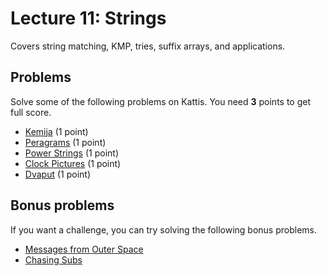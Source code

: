 # Lecture 11: Strings

Covers string matching, KMP, tries, suffix arrays, and applications.

<h2>Problems</h2>
Solve some of the following problems on Kattis. You need <b>3</b> points to get full score.
<ul>
	<li><a href="https://open.kattis.com/problems/kemija08">Kemija</a> (1 point)</li>
	<li><a href="https://open.kattis.com/problems/peragrams">Peragrams</a> (1 point)</li>
	<li><a href="https://open.kattis.com/problems/powerstrings">Power Strings</a> (1 point)</li>
	<li><a href="https://open.kattis.com/problems/clockpictures">Clock Pictures</a> (1 point)</li>
	<li><a href="https://open.kattis.com/problems/dvaput">Dvaput</a> (1 point)</li>
</ul>
<h2>Bonus problems</h2>
If you want a challenge, you can try solving the following bonus problems.
<ul>
	<li><a href="https://open.kattis.com/problems/messages">Messages from Outer Space</a></li>
	<li><a href="https://open.kattis.com/problems/chasingsubs">Chasing Subs</a></li>
</ul>
